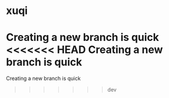 # xuqi
Creating a new branch is quick
<<<<<<< HEAD
Creating a new branch is quick
=======
Creating a new branch is quick
>>>>>>> dev
